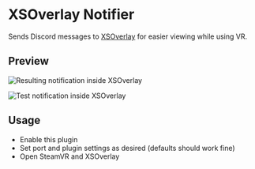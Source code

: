# XSOverlay Notifier

Sends Discord messages to [XSOverlay](https://store.steampowered.com/app/1173510/XSOverlay/) for easier viewing while using VR.

## Preview

![Resulting notification inside XSOverlay](https://github.com/CodeRadu/Vencord/assets/24845294/205d2055-bb4a-44e4-b7e3-265391bccd40)

![Test notification inside XSOverlay](https://github.com/user-attachments/assets/d3b0c387-1d67-4697-a470-d4a927e228f4)

## Usage

-   Enable this plugin
-   Set port and plugin settings as desired (defaults should work fine)
-   Open SteamVR and XSOverlay
